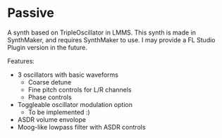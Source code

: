 # Passive
A synth based on TripleOscillator in LMMS. This synth is made in SynthMaker, and requires SynthMaker to use. I may provide a FL Studio Plugin version in the future.

Features:
- 3 oscillators with basic waveforms
  - Coarse detune
  - Fine pitch controls for L/R channels
  - Phase controls
- Toggleable oscillator modulation option
  - To be implemented :)
- ASDR volume envolope
- Moog-like lowpass filter with ASDR controls

